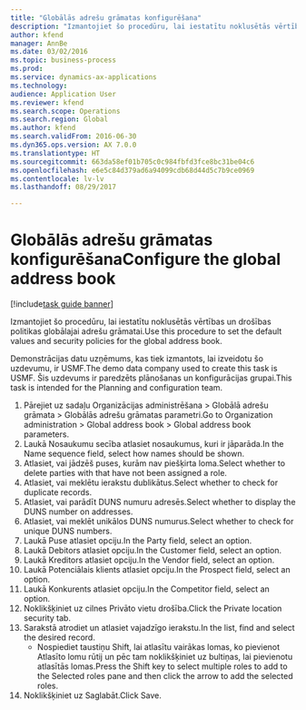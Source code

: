 ```yaml
--- 
title: "Globālās adrešu grāmatas konfigurēšana"
description: "Izmantojiet šo procedūru, lai iestatītu noklusētās vērtības un drošības politikas globālajai adrešu grāmatai."
author: kfend
manager: AnnBe
ms.date: 03/02/2016
ms.topic: business-process
ms.prod: 
ms.service: dynamics-ax-applications
ms.technology: 
audience: Application User
ms.reviewer: kfend
ms.search.scope: Operations
ms.search.region: Global
ms.author: kfend
ms.search.validFrom: 2016-06-30
ms.dyn365.ops.version: AX 7.0.0
ms.translationtype: HT
ms.sourcegitcommit: 663da58ef01b705c0c984fbfd3fce8bc31be04c6
ms.openlocfilehash: e6e5c84d379ad6a94099cdb68d44d5c7b9ce0969
ms.contentlocale: lv-lv
ms.lasthandoff: 08/29/2017

---
```

# <a name="configure-the-global-address-book"></a><span data-ttu-id="4e20c-103">Globālās adrešu grāmatas konfigurēšana</span><span class="sxs-lookup"><span data-stu-id="4e20c-103">Configure the global address book</span></span>

[!include[task guide banner](../../includes/task-guide-banner.md)]

<span data-ttu-id="4e20c-104">Izmantojiet šo procedūru, lai iestatītu noklusētās vērtības un drošības politikas globālajai adrešu grāmatai.</span><span class="sxs-lookup"><span data-stu-id="4e20c-104">Use this procedure to set the default values and security policies for the global address book.</span></span> 

<span data-ttu-id="4e20c-105">Demonstrācijas datu uzņēmums, kas tiek izmantots, lai izveidotu šo uzdevumu, ir USMF.</span><span class="sxs-lookup"><span data-stu-id="4e20c-105">The demo data company used to create this task is USMF.</span></span> <span data-ttu-id="4e20c-106">Šis uzdevums ir paredzēts plānošanas un konfigurācijas grupai.</span><span class="sxs-lookup"><span data-stu-id="4e20c-106">This task is intended for the Planning and configuration team.</span></span>

1. <span data-ttu-id="4e20c-107">Pārejiet uz sadaļu Organizācijas administrēšana > Globālā adrešu grāmata > Globālās adrešu grāmatas parametri.</span><span class="sxs-lookup"><span data-stu-id="4e20c-107">Go to Organization administration > Global address book > Global address book parameters.</span></span>
2. <span data-ttu-id="4e20c-108">Laukā Nosaukumu secība atlasiet nosaukumus, kuri ir jāparāda.</span><span class="sxs-lookup"><span data-stu-id="4e20c-108">In the Name sequence field, select how names should be shown.</span></span>
3. <span data-ttu-id="4e20c-109">Atlasiet, vai jādzēš puses, kurām nav piešķirta loma.</span><span class="sxs-lookup"><span data-stu-id="4e20c-109">Select whether to delete parties with that have not been assigned a role.</span></span>
4. <span data-ttu-id="4e20c-110">Atlasiet, vai meklētu ierakstu dublikātus.</span><span class="sxs-lookup"><span data-stu-id="4e20c-110">Select whether to check for duplicate records.</span></span>
5. <span data-ttu-id="4e20c-111">Atlasiet, vai parādīt DUNS numuru adresēs.</span><span class="sxs-lookup"><span data-stu-id="4e20c-111">Select whether to display the DUNS number on addresses.</span></span>
6. <span data-ttu-id="4e20c-112">Atlasiet, vai meklēt unikālos DUNS numurus.</span><span class="sxs-lookup"><span data-stu-id="4e20c-112">Select whether to check for unique DUNS numbers.</span></span>
7. <span data-ttu-id="4e20c-113">Laukā Puse atlasiet opciju.</span><span class="sxs-lookup"><span data-stu-id="4e20c-113">In the Party field, select an option.</span></span>
8. <span data-ttu-id="4e20c-114">Laukā Debitors atlasiet opciju.</span><span class="sxs-lookup"><span data-stu-id="4e20c-114">In the Customer field, select an option.</span></span>
9. <span data-ttu-id="4e20c-115">Laukā Kreditors atlasiet opciju.</span><span class="sxs-lookup"><span data-stu-id="4e20c-115">In the Vendor field, select an option.</span></span>
10. <span data-ttu-id="4e20c-116">Laukā Potenciālais klients atlasiet opciju.</span><span class="sxs-lookup"><span data-stu-id="4e20c-116">In the Prospect field, select an option.</span></span>
11. <span data-ttu-id="4e20c-117">Laukā Konkurents atlasiet opciju.</span><span class="sxs-lookup"><span data-stu-id="4e20c-117">In the Competitor field, select an option.</span></span>
12. <span data-ttu-id="4e20c-118">Noklikšķiniet uz cilnes Privāto vietu drošība.</span><span class="sxs-lookup"><span data-stu-id="4e20c-118">Click the Private location security tab.</span></span>
13. <span data-ttu-id="4e20c-119">Sarakstā atrodiet un atlasiet vajadzīgo ierakstu.</span><span class="sxs-lookup"><span data-stu-id="4e20c-119">In the list, find and select the desired record.</span></span>
    * <span data-ttu-id="4e20c-120">Nospiediet taustiņu Shift, lai atlasītu vairākas lomas, ko pievienot Atlasīto lomu rūtij un pēc tam noklikšķiniet uz bultiņas, lai pievienotu atlasītās lomas.</span><span class="sxs-lookup"><span data-stu-id="4e20c-120">Press the Shift key to select multiple roles to add to the Selected roles pane and then click the arrow to add the selected roles.</span></span>  
14. <span data-ttu-id="4e20c-121">Noklikšķiniet uz Saglabāt.</span><span class="sxs-lookup"><span data-stu-id="4e20c-121">Click Save.</span></span>


